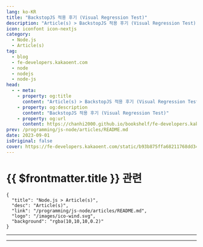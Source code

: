 ```yaml
---
lang: ko-KR
title: "BackstopJS 적용 후기 (Visual Regression Test)"
description: "Article(s) > BackstopJS 적용 후기 (Visual Regression Test)"
icon: iconfont icon-nextjs
category: 
  - Node.js
  - Article(s)
tag: 
  - blog
  - fe-developers.kakaoent.com
  - node
  - nodejs
  - node-js
head:
  - - meta:
    - property: og:title
      content: "Article(s) > BackstopJS 적용 후기 (Visual Regression Test)"
    - property: og:description
      content: "BackstopJS 적용 후기 (Visual Regression Test)"
    - property: og:url
      content: https://chanhi2000.github.io/bookshelf/fe-developers.kakaoent.com/230816-backstopjs-vrt2.html
prev: /programming/js-node/articles/README.md
date: 2023-09-01
isOriginal: false
cover: https://fe-developers.kakaoent.com/static/b93b875ffa68211768dd34073b4f52fb/afa5c/thumbnail.png   
---
```


# {{ $frontmatter.title }} 관련

```component VPCard
{
  "title": "Node.js > Article(s)",
  "desc": "Article(s)",
  "link": "/programming/js-node/articles/README.md",
  "logo": "/images/ico-wind.svg",
  "background": "rgba(10,10,10,0.2)"
}
```

---

<SiteInfo
  name="BackstopJS 적용 후기 (Visual Regression Test) | 카카오엔터테인먼트 FE 기술블로그"
  desc="이번 글에서는 BackstopJS 적용 이후 6개월 동안 카카오엔터테인먼트 스토리 FE팀에선 BackstopJS를 활용하며 어떤 식으로 도움이 되었는지 살펴보고, 겪었던 이슈와 테스트에 자동화를 적용한 사례를 소개하도록 하겠습니다."
  url="https://fe-developers.kakaoent.com/2023/230816-backstopjs-vrt2/"
  logo="https://fe-developers.kakaoent.com/favicon-32x32.png?v=44803cb16c1e2debd3984cf2e8cb2ded"
  preview="https://fe-developers.kakaoent.com/static/b93b875ffa68211768dd34073b4f52fb/afa5c/thumbnail.png"/>

---

<TagLinks />